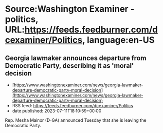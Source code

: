 # Source:Washington Examiner - politics, URL:https://feeds.feedburner.com/dcexaminer/Politics, language:en-US

## Georgia lawmaker announces departure from Democratic Party, describing it as 'moral' decision
 - [https://www.washingtonexaminer.com/news/georgia-lawmaker-departure-democratic-party-moral-decision](https://www.washingtonexaminer.com/news/georgia-lawmaker-departure-democratic-party-moral-decision)
 - RSS feed: https://feeds.feedburner.com/dcexaminer/Politics
 - date published: 2023-07-11T18:10:59+00:00

Rep. Mesha Mainor (D-GA) announced Tuesday that she is leaving the Democratic Party.

